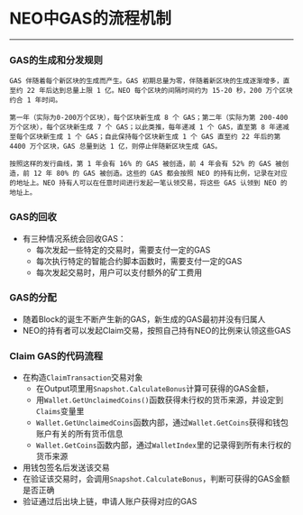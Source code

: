 # NEO中GAS的流程机制
---
### GAS的生成和分发规则
```
GAS 伴随着每个新区块的生成而产生。GAS 初期总量为零，伴随着新区块的生成逐渐增多，直至约 22 年后达到总量上限 1 亿。NEO 每个区块的间隔时间约为 15-20 秒，200 万个区块约合 1 年时间。

第一年（实际为0-200万个区块），每个区块新生成 8 个 GAS；第二年（实际为第 200-400万个区块），每个区块新生成 7 个 GAS；以此类推，每年递减 1 个 GAS，直至第 8 年递减至每个区块新生成 1 个 GAS；自此保持每个区块新生成 1 个 GAS 直至约 22 年后的第 4400 万个区块，GAS 总量到达 1 亿，则停止伴随新区块生成 GAS。

按照这样的发行曲线，第 1 年会有 16% 的 GAS 被创造，前 4 年会有 52% 的 GAS 被创造，前 12 年 80% 的 GAS 被创造。这些的 GAS 都会按照 NEO 的持有比例，记录在对应的地址上。NEO 持有人可以在任意时间进行发起一笔认领交易，将这些 GAS 认领到 NEO 的地址上。
```
### GAS的回收
* 有三种情况系统会回收GAS：
  * 每次发起一些特定的交易时，需要支付一定的GAS
  * 每次执行特定的智能合约脚本函数时，需要支付一定的GAS
  * 每次发起交易时，用户可以支付额外的矿工费用

### GAS的分配
* 随着Block的诞生不断产生新的GAS，新生成的GAS最初并没有归属人
* NEO的持有者可以发起Claim交易，按照自己持有NEO的比例来认领这些GAS

### Claim GAS的代码流程
* 在构造`ClaimTransaction`交易对象
  * 在Output项里用`Snapshot.CalculateBonus`计算可获得的GAS金额，
  * 用`Wallet.GetUnclaimedCoins()`函数获得未行权的货币来源，并设定到`Claims`变量里
  * `Wallet.GetUnclaimedCoins`函数内部，通过`Wallet.GetCoins`获得和钱包账户有关的所有货币信息
  * `Wallet.GetCoins`函数内部，通过`WalletIndex`里的记录得到所有未行权的货币来源
* 用钱包签名后发送该交易
* 在验证该交易时，会调用`Snapshot.CalculateBonus`，判断可获得的GAS金额是否正确
* 验证通过后出块上链，申请人账户获得对应的GAS